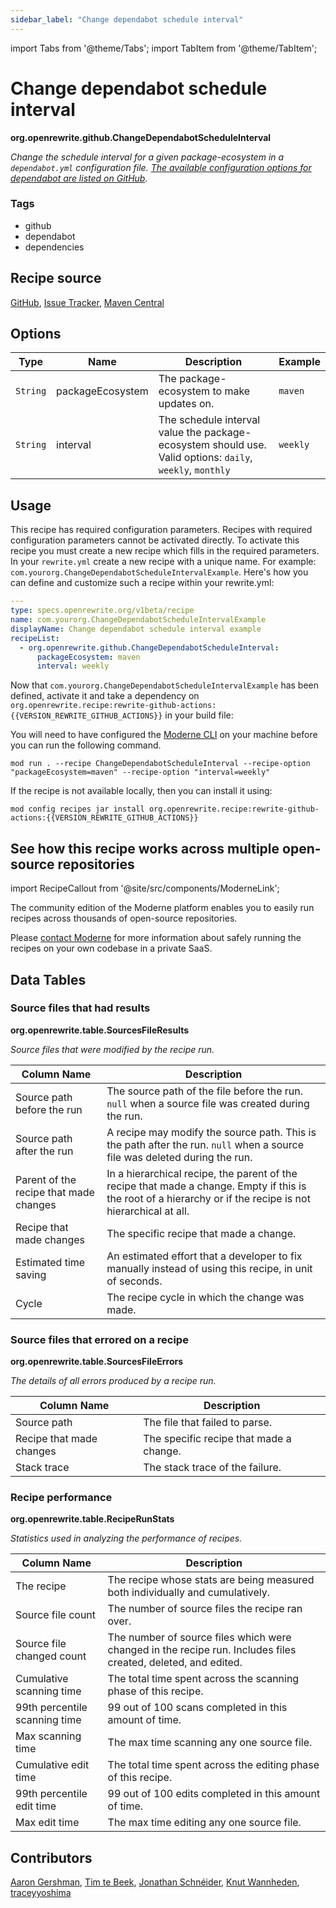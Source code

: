 ```yaml
---
sidebar_label: "Change dependabot schedule interval"
---
```


import Tabs from '@theme/Tabs';
import TabItem from '@theme/TabItem';

# Change dependabot schedule interval

**org.openrewrite.github.ChangeDependabotScheduleInterval**

_Change the schedule interval for a given package-ecosystem in a `dependabot.yml` configuration file. [The available configuration options for dependabot are listed on GitHub](https://docs.github.com/en/code-security/supply-chain-security/keeping-your-dependencies-updated-automatically/configuration-options-for-dependency-updates)._

### Tags

* github
* dependabot
* dependencies

## Recipe source

[GitHub](https://github.com/openrewrite/rewrite-github-actions/blob/main/src/main/java/org/openrewrite/github/ChangeDependabotScheduleInterval.java), [Issue Tracker](https://github.com/openrewrite/rewrite-github-actions/issues), [Maven Central](https://central.sonatype.com/artifact/org.openrewrite.recipe/rewrite-github-actions/)

## Options

| Type | Name | Description | Example |
| -- | -- | -- | -- |
| `String` | packageEcosystem | The package-ecosystem to make updates on. | `maven` |
| `String` | interval | The schedule interval value the package-ecosystem should use. Valid options: `daily`, `weekly`, `monthly` | `weekly` |


## Usage

This recipe has required configuration parameters. Recipes with required configuration parameters cannot be activated directly. To activate this recipe you must create a new recipe which fills in the required parameters. In your `rewrite.yml` create a new recipe with a unique name. For example: `com.yourorg.ChangeDependabotScheduleIntervalExample`.
Here's how you can define and customize such a recipe within your rewrite.yml:
```yaml title="rewrite.yml"
---
type: specs.openrewrite.org/v1beta/recipe
name: com.yourorg.ChangeDependabotScheduleIntervalExample
displayName: Change dependabot schedule interval example
recipeList:
  - org.openrewrite.github.ChangeDependabotScheduleInterval:
      packageEcosystem: maven
      interval: weekly
```

Now that `com.yourorg.ChangeDependabotScheduleIntervalExample` has been defined, activate it and take a dependency on `org.openrewrite.recipe:rewrite-github-actions:{{VERSION_REWRITE_GITHUB_ACTIONS}}` in your build file:
<Tabs groupId="projectType">


<TabItem value="moderne-cli" label="Moderne CLI">

You will need to have configured the [Moderne CLI](https://docs.moderne.io/user-documentation/moderne-cli/getting-started/cli-intro) on your machine before you can run the following command.

```shell title="shell"
mod run . --recipe ChangeDependabotScheduleInterval --recipe-option "packageEcosystem=maven" --recipe-option "interval=weekly"
```

If the recipe is not available locally, then you can install it using:
```shell
mod config recipes jar install org.openrewrite.recipe:rewrite-github-actions:{{VERSION_REWRITE_GITHUB_ACTIONS}}
```
</TabItem>
</Tabs>

## See how this recipe works across multiple open-source repositories

import RecipeCallout from '@site/src/components/ModerneLink';

<RecipeCallout link="https://app.moderne.io/recipes/org.openrewrite.github.ChangeDependabotScheduleInterval" />

The community edition of the Moderne platform enables you to easily run recipes across thousands of open-source repositories.

Please [contact Moderne](https://moderne.io/product) for more information about safely running the recipes on your own codebase in a private SaaS.
## Data Tables

### Source files that had results
**org.openrewrite.table.SourcesFileResults**

_Source files that were modified by the recipe run._

| Column Name | Description |
| ----------- | ----------- |
| Source path before the run | The source path of the file before the run. `null` when a source file was created during the run. |
| Source path after the run | A recipe may modify the source path. This is the path after the run. `null` when a source file was deleted during the run. |
| Parent of the recipe that made changes | In a hierarchical recipe, the parent of the recipe that made a change. Empty if this is the root of a hierarchy or if the recipe is not hierarchical at all. |
| Recipe that made changes | The specific recipe that made a change. |
| Estimated time saving | An estimated effort that a developer to fix manually instead of using this recipe, in unit of seconds. |
| Cycle | The recipe cycle in which the change was made. |

### Source files that errored on a recipe
**org.openrewrite.table.SourcesFileErrors**

_The details of all errors produced by a recipe run._

| Column Name | Description |
| ----------- | ----------- |
| Source path | The file that failed to parse. |
| Recipe that made changes | The specific recipe that made a change. |
| Stack trace | The stack trace of the failure. |

### Recipe performance
**org.openrewrite.table.RecipeRunStats**

_Statistics used in analyzing the performance of recipes._

| Column Name | Description |
| ----------- | ----------- |
| The recipe | The recipe whose stats are being measured both individually and cumulatively. |
| Source file count | The number of source files the recipe ran over. |
| Source file changed count | The number of source files which were changed in the recipe run. Includes files created, deleted, and edited. |
| Cumulative scanning time | The total time spent across the scanning phase of this recipe. |
| 99th percentile scanning time | 99 out of 100 scans completed in this amount of time. |
| Max scanning time | The max time scanning any one source file. |
| Cumulative edit time | The total time spent across the editing phase of this recipe. |
| 99th percentile edit time | 99 out of 100 edits completed in this amount of time. |
| Max edit time | The max time editing any one source file. |


## Contributors
[Aaron Gershman](mailto:aegershman@gmail.com), [Tim te Beek](mailto:tim@moderne.io), [Jonathan Schnéider](mailto:jkschneider@gmail.com), [Knut Wannheden](mailto:knut@moderne.io), [traceyyoshima](mailto:tracey.yoshima@gmail.com)
